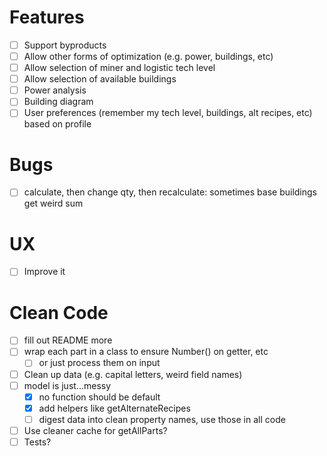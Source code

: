 # Features
- [ ] Support byproducts
- [ ] Allow other forms of optimization (e.g. power, buildings, etc)
- [ ] Allow selection of miner and logistic tech level
- [ ] Allow selection of available buildings
- [ ] Power analysis
- [ ] Building diagram
- [ ] User preferences (remember my tech level, buildings, alt recipes, etc) based on profile

# Bugs
- [ ] calculate, then change qty, then recalculate: sometimes base buildings get weird sum

# UX
- [ ] Improve it

# Clean Code
- [ ] fill out README more
- [ ] wrap each part in a class to ensure Number() on getter, etc
	- [ ] or just process them on input
- [ ] Clean up data (e.g. capital letters, weird field names)
- [ ] model is just...messy
	- [x] no function should be default
	- [x] add helpers like getAlternateRecipes
	- [ ] digest data into clean property names, use those in all code
- [ ] Use cleaner cache for getAllParts?
- [ ] Tests?
